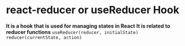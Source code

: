 # react-reducer or useReducer Hook

**It is a hook that is used for managing states in React**
**It is related to reducer functions**
`useReducer(reducer, initialState)`
`reducer(currentState, action)`


